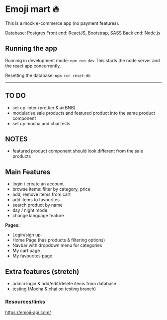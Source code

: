 # Emoji mart 🔥

This is a mock e-commerce app (no payment features).

Database: Postgres
Front end: ReactJS, Bootstrap, SASS
Back end: Node.js

## Running the app

Running in development mode: `npm run dev`
This starts the node server and the react app concurrently.

Resetting the database: `npm run reset-db`

-----
## TO DO
- set up linter (prettier & airBNB)
- modularise sale products and featured product into the same product component
- set up mocha and chai tests

## NOTES 
- featured product component should look different from the sale products

## Main Features
- login / create an account
- browse items: filter by category, price
- add, remove items from cart
- add items to favourites
- search product by name
- day / night mode
- change language feature

**Pages:**
- Login/sign up
- Home Page (has products & filtering options)
- Navbar with dropdown menu for categories
- My cart page
- My favourites page


## Extra features (stretch)

- admin login & add/edit/delete items from database
- testing (Mocha & chai on testing branch)


### Resources/links

https://emoji-api.com/
